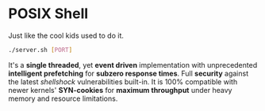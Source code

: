 POSIX Shell
===========
Just like the cool kids used to do it.

```sh
./server.sh [PORT]
```

It's a **single threaded**, yet **event driven** implementation with
unprecedented **intelligent prefetching** for **subzero response times**. Full
**security** against the latest _shellshock_ vulnerabilities built-in. It
is 100% compatible with newer kernels' **SYN-cookies** for **maximum
throughput** under heavy memory and resource limitations.
